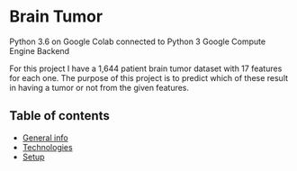 # Brain Tumor 

Python 3.6 on Google Colab connected to Python 3 Google Compute Engine Backend

For this project I have a 1,644 patient brain tumor dataset with 17 features for each one. The purpose of this project is to predict which of these result in having a tumor or not from the given features.

## Table of contents
* [General info](#general-info)
* [Technologies](#technologies)
* [Setup](#setup)
